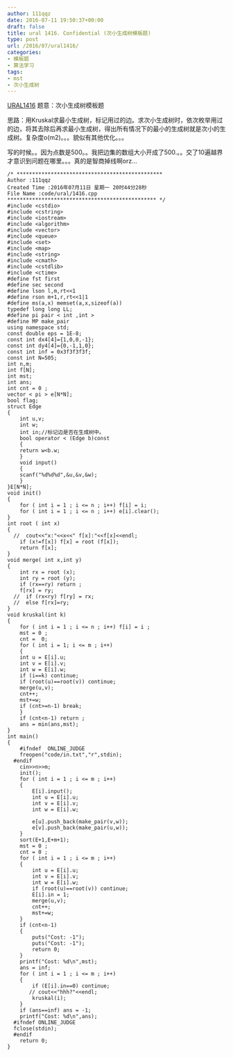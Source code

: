 ```yaml
---
author: 111qqz
date: 2016-07-11 19:50:37+00:00
draft: false
title: ural 1416. Confidential (次小生成树模板题)
type: post
url: /2016/07/ural1416/
categories:
- 模板题
- 算法学习
tags:
- mst
- 次小生成树
---
```


[URAL1416](http://acm.timus.ru/problem.aspx?space=1&num=1416)
题意：次小生成树模板题

思路：用Kruskal求最小生成树，标记用过的边。求次小生成树时，依次枚举用过的边，将其去除后再求最小生成树，得出所有情况下的最小的生成树就是次小的生成树。复杂度o(m2)。。。貌似有其他优化。。。



写的时候。。因为点数是500。。我把边集的数组大小开成了500.。。交了10遍越界才意识到问题在哪里。。。真的是智商掉线啊orz...

 

    
    /* ***********************************************
    Author :111qqz
    Created Time :2016年07月11日 星期一 20时44分28秒
    File Name :code/ural/1416.cpp
    ************************************************ */
    #include <cstdio>
    #include <cstring>
    #include <iostream>
    #include <algorithm>
    #include <vector>
    #include <queue>
    #include <set>
    #include <map>
    #include <string>
    #include <cmath>
    #include <cstdlib>
    #include <ctime>
    #define fst first
    #define sec second
    #define lson l,m,rt<<1
    #define rson m+1,r,rt<<1|1
    #define ms(a,x) memset(a,x,sizeof(a))
    typedef long long LL;
    #define pi pair < int ,int >
    #define MP make_pair
    using namespace std;
    const double eps = 1E-8;
    const int dx4[4]={1,0,0,-1};
    const int dy4[4]={0,-1,1,0};
    const int inf = 0x3f3f3f3f;
    const int N=505;
    int n,m;
    int f[N];
    int mst;
    int ans;
    int cnt = 0 ;
    vector < pi > e[N*N];
    bool flag;
    struct Edge
    {
        int u,v;
        int w;
        int in;//标记边是否在生成树中。
        bool operator < (Edge b)const
        {
    	return w<b.w;
        }
        void input()
        {
    	scanf("%d%d%d",&u,&v,&w);
        }
    }E[N*N];
    void init()
    {
        for ( int i = 1 ; i <= n ; i++) f[i] = i;
        for ( int i = 1 ; i <= n ; i++) e[i].clear();
    }
    int root ( int x)
    {
      //  cout<<"x:"<<x<<" f[x]:"<<f[x]<<endl;
        if (x!=f[x]) f[x] = root (f[x]);
        return f[x];
    }
    void merge( int x,int y)
    {
        int rx = root (x);
        int ry = root (y);
        if (rx==ry) return ;
        f[rx] = ry; 
      //  if (rx<ry) f[ry] = rx;
      //  else f[rx]=ry;
    }
    void kruskal(int k)
    {
        for ( int i = 1 ; i <= n ; i++) f[i] = i ;
        mst = 0 ;
        cnt =  0;
        for ( int i = 1; i <= m ; i++)
        {
    	int u = E[i].u;
    	int v = E[i].v;
    	int w = E[i].w;
    	if (i==k) continue;
    	if (root(u)==root(v)) continue;
    	merge(u,v);
    	cnt++;
    	mst+=w;
    	if (cnt>=n-1) break;
        }
        if (cnt<n-1) return ;
        ans = min(ans,mst);
    }
    int main()
    {
    	#ifndef  ONLINE_JUDGE 
    	freopen("code/in.txt","r",stdin);
      #endif
    	cin>>n>>m;
    	init();
    	for ( int i = 1 ; i <= m ; i++)
    	{
    	    E[i].input();
    	    int u = E[i].u;
    	    int v = E[i].v;
    	    int w = E[i].w;
    
    	    e[u].push_back(make_pair(v,w));
    	    e[v].push_back(make_pair(u,w));
    	}
    	sort(E+1,E+m+1);
    	mst = 0 ;
    	cnt = 0 ;
    	for ( int i = 1 ; i <= m ; i++)
    	{
    	    int u = E[i].u;
    	    int v = E[i].v;
    	    int w = E[i].w;
    	    if (root(u)==root(v)) continue;
    	    E[i].in = 1;
    	    merge(u,v);
    	    cnt++;
    	    mst+=w;
    	}
    	if (cnt<n-1)
    	{
    	    puts("Cost: -1");
    	    puts("Cost: -1");
    	    return 0;
    	}
    	printf("Cost: %d\n",mst);
    	ans = inf;
    	for ( int i = 1 ; i <= m ; i++)
    	{
    	    if (E[i].in==0) continue;
    	   // cout<<"hhh?"<<endl; 
    	    kruskal(i);
    	}
    	if (ans==inf) ans = -1;
    	printf("Cost: %d\n",ans);
      #ifndef ONLINE_JUDGE  
      fclose(stdin);
      #endif
        return 0;
    }
    





